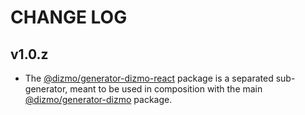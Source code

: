 # CHANGE LOG

## v1.0.z

* The [@dizmo/generator-dizmo-react] package is a separated sub-generator, meant to be used in composition with the main [@dizmo/generator-dizmo] package.

[@dizmo/generator-dizmo]: https://github.com/dizmo/yeoman-generator-dizmo
[@dizmo/generator-dizmo-react]: https://git.dizmo.com/dizmo/yeoman-generator-dizmo-react
